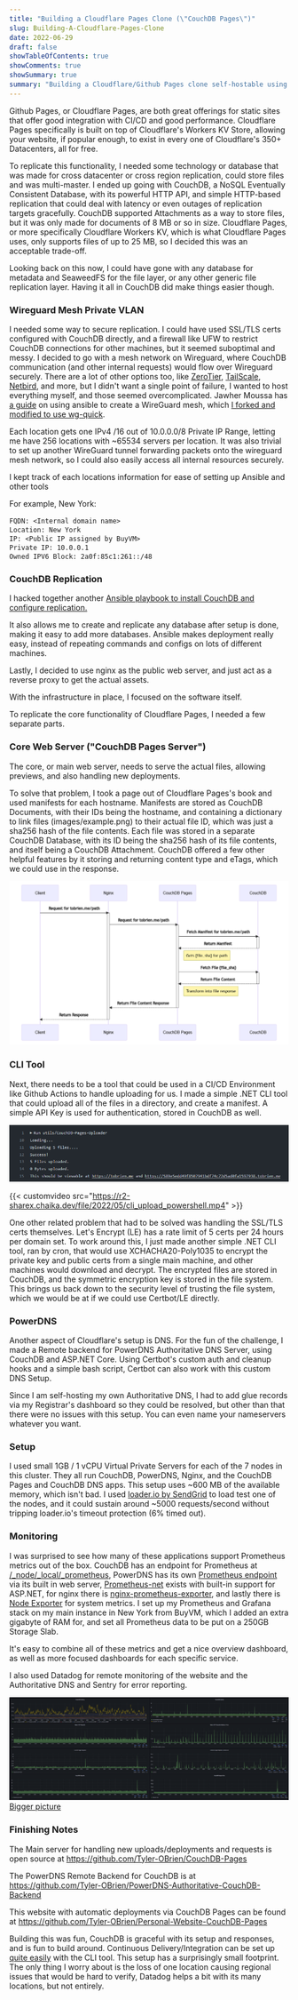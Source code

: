 ```yaml
---
title: "Building a Cloudflare Pages Clone (\"CouchDB Pages\")"
slug: Building-A-Cloudflare-Pages-Clone
date: 2022-06-29
draft: false
showTableOfContents: true
showComments: true
showSummary: true
summary: "Building a Cloudflare/Github Pages clone self-hostable using CouchDB. Including Authoritative DNS, Wireguard Private VLAN, and Prometheus/Grafana Monitoring."
---
```


Github Pages, or Cloudflare Pages, are both great offerings for static sites that offer good integration with CI/CD and good performance. Cloudflare Pages specifically is built on top of Cloudflare's Workers KV Store, allowing your website, if popular enough, to exist in every one of Cloudflare's 350+ Datacenters, all for free.

To replicate this functionality, I needed some technology or database that was made for cross datacenter or cross region replication, could store files and was multi-master. I ended up going with CouchDB, a NoSQL Eventually Consistent Database, with its powerful HTTP API, and simple HTTP-based replication that could deal with latency or even outages of replication targets gracefully. CouchDB supported Attachments as a way to store files, but it was only made for documents of 8 MB or so in size. Cloudflare Pages, or more specifically Cloudflare Workers KV, which is what Cloudflare Pages uses, only supports files of up to 25 MB, so I decided this was an acceptable trade-off.

Looking back on this now, I could have gone with any database for metadata and SeaweedFS for the file layer, or any other generic file replication layer. Having it all in CouchDB did make things easier though.

### Wireguard Mesh Private VLAN

I needed some way to secure replication. I could have used SSL/TLS certs configured with CouchDB directly, and a firewall like UFW to restrict CouchDB connections for other machines, but it seemed suboptimal and messy. I decided to go with a mesh network on Wireguard, where CouchDB communication (and other internal requests) would flow over Wireguard securely. There are a lot of other options too, like [ZeroTier](https://www.zerotier.com/), [TailScale](https://tailscale.com/), [Netbird](https://netbird.io/), and more, but I didn't want a single point of failure, I wanted to host everything myself, and those seemed overcomplicated. Jawher Moussa has [a guide](https://jawher.me/wireguard-ansible-systemd-ubuntu/) on using ansible to create a WireGuard mesh, which [I forked and modified to use wg-quick](https://github.com/Tyler-OBrien/wireguard-mesh-network-ansible).  

Each location gets one IPv4 /16 out of 10.0.0.0/8 Private IP Range, letting me have 256 locations with ~65534 servers per location. It was also trivial to set up another WireGuard tunnel forwarding packets onto the wireguard mesh network, so I could also easily access all internal resources securely.


I kept track of each locations information for ease of setting up Ansible and other tools

For example, New York: 
```
FQDN: <Internal domain name>
Location: New York
IP: <Public IP assigned by BuyVM>
Private IP: 10.0.0.1 
Owned IPV6 Block: 2a0f:85c1:261::/48
```

### CouchDB Replication

I hacked together another [Ansible playbook to install CouchDB and configure replication.](https://github.com/Tyler-OBrien/automatic_couchdb_replication_ansible) 

It also allows me to create and replicate any database after setup is done, making it easy to add more databases. Ansible makes deployment really easy, instead of repeating commands and configs on lots of different machines.

Lastly, I decided to use nginx as the public web server, and just act as a reverse proxy to get the actual assets.

With the infrastructure in place, I focused on the software itself.

To replicate the core functionality of Cloudflare Pages, I needed a few separate parts.

### Core Web Server ("CouchDB Pages Server")

The core, or main web server, needs to serve the actual files, allowing previews, and also handling new deployments.

To solve that problem, I took a page out of Cloudflare Pages's book and used manifests for each hostname. Manifests are stored as CouchDB Documents, with their IDs being the hostname, and containing a dictionary to link files (images/example.png) to their actual file ID, which was just a sha256 hash of the file contents. Each file was stored in a separate CouchDB Database, with its ID being the sha256 hash of its file contents, and itself being a CouchDB Attachment. CouchDB offered a few other helpful features by it storing and returning content type and eTags, which we could use in the response.

![Sequence Diagram of Request](mermaid-diagram-2022-06-28-205108.png)


### CLI Tool

Next, there needs to be a tool that could be used in a CI/CD Environment like Github Actions to handle uploading for us. I made a simple .NET CLI tool that could upload all of the files in a directory, and create a manifest. A simple API Key is used for authentication, stored in CouchDB as well.

![Image of CLI](CLI.png)

{{< customvideo src="https://r2-sharex.chaika.dev/file/2022/05/cli_upload_powershell.mp4" >}}

One other related problem that had to be solved was handling the SSL/TLS certs themselves. Let's Encrypt (LE) has a rate limit of 5 certs per 24 hours per domain set. To work around this, I just made another simple .NET CLI tool, ran by cron, that would use XCHACHA20-Poly1035 to encrypt the private key and public certs from a single main machine, and other machines would download and decrypt. The encrypted files are stored in CouchDB, and the symmetric encryption key is stored in the file system. This brings us back down to the security level of trusting the file system, which we would be at if we could use Certbot/LE directly.



### PowerDNS

Another aspect of Cloudflare's setup is DNS. For the fun of the challenge, I made a Remote backend for PowerDNS Authoritative DNS Server, using CouchDB and ASP.NET Core. Using Certbot's custom auth and cleanup hooks and a simple bash script, Certbot can also work with this custom DNS Setup. 

Since I am self-hosting my own Authoritative DNS, I had to add glue records via my Registrar's dashboard so they could be resolved, but other than that there were no issues with this setup. You can even name your nameservers whatever you want.

### Setup

I used small 1GB / 1 vCPU Virtual Private Servers for each of the 7 nodes in this cluster. They all run CouchDB, PowerDNS, Nginx, and the CouchDB Pages and CouchDB DNS apps. This setup uses ~600 MB of the available memory, which isn't bad. I used [loader.io by SendGrid](https://loader.io/) to load test one of the nodes, and it could sustain around ~5000 requests/second without tripping loader.io's timeout protection (6% timed out).

### Monitoring

I was surprised to see how many of these applications support Prometheus metrics out of the box. CouchDB has an endpoint for Prometheus at [/_node/_local/_prometheus](https://docs.couchdb.org/en/3.2.0/api/server/common.html?highlight=Prometheus#get--_node-node-name-_prometheus), PowerDNS has its own [Prometheus endpoint](https://doc.powerdns.com/recursor/http-api/prometheus.html) via its built in web server, [Prometheus-net](https://github.com/prometheus-net/prometheus-net) exists with built-in support for ASP.NET, for nginx there is [nginx-prometheus-exporter](https://github.com/nginxinc/nginx-prometheus-exporter), and lastly there is [Node Exporter](https://github.com/prometheus/node_exporter) for system metrics. I set up my Prometheus and Grafana stack on my main instance in New York from BuyVM, which I added an extra gigabyte of RAM for, and set all Prometheus data to be put on a 250GB Storage Slab. 

It's easy to combine all of these metrics and get a nice overview dashboard, as well as more focused dashboards for each specific service.

I also used Datadog for remote monitoring of the website and the Authoritative DNS and Sentry for error reporting.

![Overview dashboard](grafana.png)
[Bigger picture](https://r2-sharex.chaika.dev/file/2022/05/grafana.png)


### Finishing Notes

The Main server for handling new uploads/deployments and requests is open source at https://github.com/Tyler-OBrien/CouchDB-Pages

The PowerDNS Remote Backend for CouchDB is at https://github.com/Tyler-OBrien/PowerDNS-Authoritative-CouchDB-Backend

This website with automatic deployments via CouchDB Pages can be found at https://github.com/Tyler-OBrien/Personal-Website-CouchDB-Pages

Building this was fun, CouchDB is graceful with its setup and responses, and is fun to build around. Continuous Delivery/Integration can be set up [quite easily](https://github.com/Tyler-OBrien/Personal-Website-CouchDB-Pages/blob/master/.github/workflows/couchdb_deploy.yml) with the CLI tool.  This setup has a surprisingly small footprint. The only thing I worry about is the loss of one location causing regional issues that would be hard to verify, Datadog helps a bit with its many locations, but not entirely.